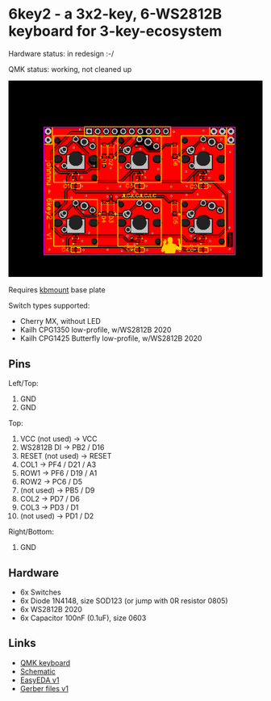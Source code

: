 # 6key2 - a 3x2-key, 6-WS2812B keyboard for 3-key-ecosystem

Hardware status: in redesign :-/

QMK status: working, not cleaned up

![](board.png)

Requires [kbmount](../kbmount/) base plate

Switch types supported:

* Cherry MX, without LED
* Kailh CPG1350 low-profile, w/WS2812B 2020
* Kailh CPG1425 Butterfly low-profile, w/WS2812B 2020

## Pins

Left/Top:

1. GND
2. GND

Top:

1. VCC (not used) -> VCC
2. WS2812B DI -> PB2 / D16
3. RESET (not used) -> RESET
4. COL1 -> PF4 / D21 / A3
5. ROW1 -> PF6 / D19 / A1
6. ROW2 -> PC6 / D5
7. (not used) -> PB5 / D9
8. COL2 -> PD7 / D6
9. COL3 -> PD3 / D1
10. (not used) -> PD1 / D2

Right/Bottom:

1. GND

## Hardware

* 6x Switches
* 6x Diode 1N4148, size SOD123 (or jump with 0R resistor 0805)
* 6x WS2812B 2020
* 6x Capacitor 100nF (0.1uF), size 0603

## Links

* [QMK keyboard](https://github.com/softplus/3keyecosystem-qmk/tree/main/6key2)
* [Schematic](schematic.pdf)
* [EasyEDA v1](https://easyeda.com/account/project/setting/basic?project=eee831f5fb224de28f7dd55678126e91)
* [Gerber files v1](gerber.zip)
